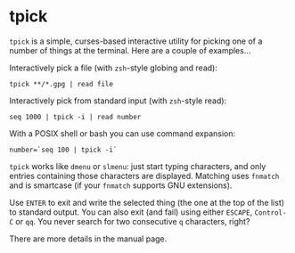 tpick
=====

`tpick` is a simple, curses-based interactive utility for picking one of a
number of things at the terminal.  Here are a couple of examples...

Interactively pick a file (with `zsh`-style globing and read):

    tpick **/*.gpg | read file

Interactively pick from standard input (with `zsh`-style read):

    seq 1000 | tpick -i | read number

With a POSIX shell or bash you can use command expansion:

    number=`seq 100 | tpick -i`

`tpick` works like `dmenu` or `slmenu`: just start typing characters, and only entries containing those characters are displayed.  Matching uses `fnmatch` and is smartcase (if your `fnmatch` supports GNU extensions).

Use `ENTER` to exit and write the selected thing (the one at the top of the list) to standard output.  You can also exit (and fail) using either `ESCAPE`, `Control-C` or `qq`.  You never search for two consecutive `q` characters, right?

There are more details in the manual page.
